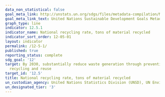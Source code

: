 ```yaml
---
data_non_statistical: false
goal_meta_link: http://unstats.un.org/sdgs/files/metadata-compilation/Metadata-Goal-12.pdf
goal_meta_link_text: United Nations Sustainable Development Goals Metadata (pdf 782kB)
graph_type: line
indicator: 12.5.1
indicator_name: National recycling rate, tons of material recycled
indicator_sort_order: 12-05-01
layout: indicator
permalink: /12-5-1/
published: true
reporting_status: complete
sdg_goal: '12'
target: By 2030, substantially reduce waste generation through prevention, reduction,
  recycling and reuse
target_id: '12.5'
title: National recycling rate, tons of material recycled
un_custodian_agency: United Nations Statistics Division (UNSD), UN Environment (UNEP)
un_designated_tier: '3'
---
```

